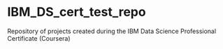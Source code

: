 # IBM_DS_cert_test_repo

Repository of projects created during the IBM Data Science Professional Certificate (Coursera)
